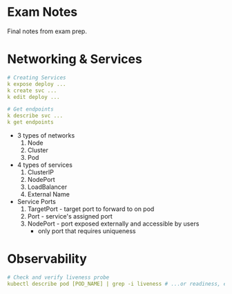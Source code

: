 # Exam Notes
Final notes from exam prep.

# Networking & Services

```yaml
# Creating Services
k expose deploy ...
k create svc ...
k edit deploy ...

# Get endpoints
k describe svc ...
k get endpoints
```

- 3 types of networks
  1. Node
  2. Cluster
  3. Pod
- 4 types of services
  1. ClusterIP
  2. NodePort
  3. LoadBalancer
  4. External Name
- Service Ports
  1. TargetPort - target port to forward to on pod
  2. Port - service's assigned port
  3. NodePort - port exposed externally and accessible by users
      - only port that requires uniqueness

# Observability

```yaml
# Check and verify liveness probe
kubectl describe pod [POD_NAME] | grep -i liveness # ...or readiness, etc.
```
